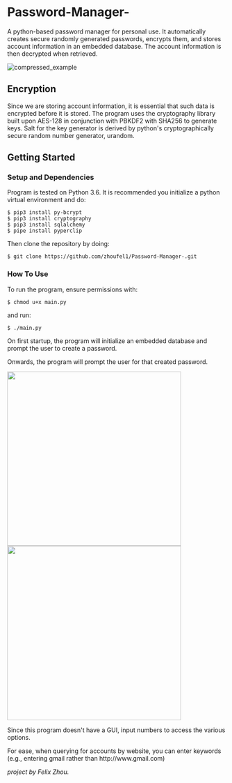 # Password-Manager- 

A python-based password manager for personal use. It automatically creates secure randomly generated passwords, encrypts them, and stores account information in an embedded database. The account information is then decrypted when retrieved. 

![compressed_example](https://user-images.githubusercontent.com/44934000/52548221-52ddec80-2d9a-11e9-8f07-50920cdc8b02.gif)

## Encryption 
Since we are storing account information, it is essential that such data is encrypted before it is stored. The program uses the cryptography library built upon AES-128 in conjunction with PBKDF2 with SHA256 to generate keys. Salt for the key generator is derived by python's cryptographically secure random number generator, urandom. 

## Getting Started 
### Setup and Dependencies 
Program is tested on Python 3.6. It is recommended you initialize a python virtual environment and do:
```
$ pip3 install py-bcrypt
$ pip3 install cryptography 
$ pip3 install sqlalchemy
$ pipe install pyperclip
```
Then clone the repository by doing:

```
$ git clone https://github.com/zhoufel1/Password-Manager-.git
```
### How To Use 
To run the program, ensure permissions with:
```
$ chmod u+x main.py
```
and run:
```
$ ./main.py
```
On first startup, the program will initialize an embedded database and prompt the user to create a password. 

Onwards, the program will prompt the user for that created password. 

<img src="https://user-images.githubusercontent.com/44934000/52547424-94b86400-2d95-11e9-8fdb-46779f75612c.png" width="400"><img src="https://user-images.githubusercontent.com/44934000/52547415-8ec28300-2d95-11e9-8d79-6dbc7cf5f789.png" width="400">

Since this program doesn't have a GUI, input numbers to access the various options. 

For ease, when querying for accounts by website, you can enter keywords (e.g., entering gmail rather than ht<span>tp</span>://w<span>ww.gm</span>ail.com)

*project by Felix Zhou.*
